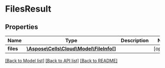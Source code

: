 # FilesResult

## Properties
Name | Type | Description | Notes
------------ | ------------- | ------------- | -------------
**files** | [**\Aspose\Cells\Cloud\Model\FileInfo[]**](FileInfo.md) |  | [optional] 

[[Back to Model list]](../README.md#documentation-for-models) [[Back to API list]](../README.md#documentation-for-api-endpoints) [[Back to README]](../README.md)


